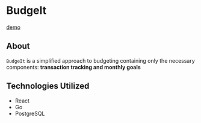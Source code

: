 # BudgeIt

[demo](#)

## About
`BudgeIt` is a simplified approach to budgeting containing only the necessary components: <b>transaction tracking and monthly goals</b>

## Technologies Utilized
 - React
 - Go
 - PostgreSQL



